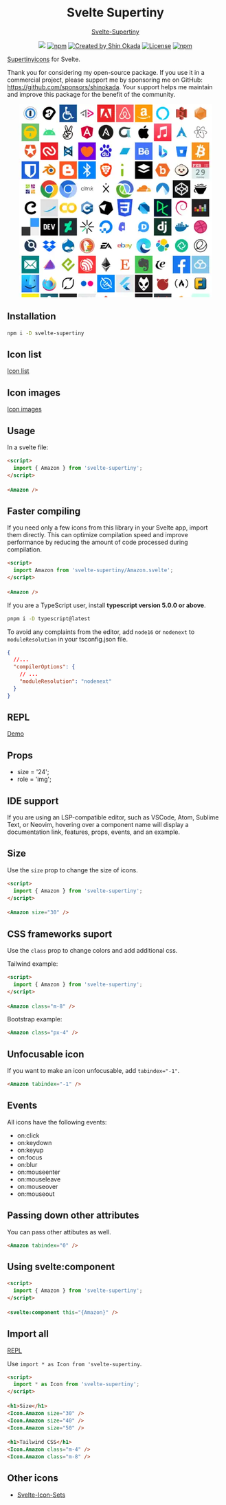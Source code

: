 <h1 align="center">Svelte Supertiny</h1>

<p align="center">
<a href="https://shinokada.github.io/svelte-supertiny">Svelte-Supertiny</a>
</p>

<p align="center">
<a href="https://github.com/sponsors/shinokada" target="_blank"><img src="https://img.shields.io/static/v1?label=Sponsor&message=%E2%9D%A4&logo=GitHub&color=%23fe8e86" height="25"></a>
<a href="https://www.npmjs.com/package/svelte-supertiny" rel="nofollow" target="_blank"><img src="https://img.shields.io/npm/v/svelte-supertiny" alt="npm" height="25"></a>
<a href="https://twitter.com/shinokada" rel="nofollow" target="_blank"><img src="https://img.shields.io/badge/created%20by-@shinokada-4BBAAB.svg" alt="Created by Shin Okada" height="25"></a>
<a href="https://opensource.org/licenses/MIT" rel="nofollow" target="_blank"><img src="https://img.shields.io/github/license/shinokada/svelte-supertiny" alt="License" height="25"></a>
<a href="https://www.npmjs.com/package/svelte-supertiny" rel="nofollow" target="_blank"><img src="https://img.shields.io/npm/dw/svelte-supertiny.svg" alt="npm" height="25"></a>
</p>

[Supertinyicons](https://github.com/edent/SuperTinyIcons) for Svelte.

Thank you for considering my open-source package. If you use it in a commercial project, please support me by sponsoring me on GitHub: https://github.com/sponsors/shinokada. Your support helps me maintain and improve this package for the benefit of the community.

<p align="center">
<img src="/static/images/svelte-supertiny-450.webp" width="450" />
</p>

## Installation

```sh
npm i -D svelte-supertiny
```

## Icon list

[Icon list](/icon-list.md)

## Icon images

[Icon images](/icon-images.md)

## Usage

In a svelte file:

```html
<script>
  import { Amazon } from 'svelte-supertiny';
</script>

<Amazon />
```

## Faster compiling

If you need only a few icons from this library in your Svelte app, import them directly. This can optimize compilation speed and improve performance by reducing the amount of code processed during compilation.

```html
<script>
  import Amazon from 'svelte-supertiny/Amazon.svelte';
</script>

<Amazon />
```

If you are a TypeScript user, install **typescript version 5.0.0 or above**.

```sh
pnpm i -D typescript@latest
```

To avoid any complaints from the editor, add `node16` or `nodenext` to `moduleResolution` in your tsconfig.json file.

```json
{
  //...
  "compilerOptions": {
    // ...
    "moduleResolution": "nodenext"
  }
}
```

## REPL

[Demo](https://svelte.dev/repl/45dbe3eda1614eb9a5ce20dd1884a505?version=4.0.1)

## Props

- size = '24';
- role = 'img';

## IDE support

If you are using an LSP-compatible editor, such as VSCode, Atom, Sublime Text, or Neovim, hovering over a component name will display a documentation link, features, props, events, and an example.

## Size

Use the `size` prop to change the size of icons.

```html
<script>
  import { Amazon } from 'svelte-supertiny';
</script>

<Amazon size="30" />
```

## CSS frameworks suport

Use the `class` prop to change colors and add additional css.

Tailwind example:

```html
<script>
  import { Amazon } from 'svelte-supertiny';
</script>

<Amazon class="m-8" />
```

Bootstrap example:

```html
<Amazon class="px-4" />
```

## Unfocusable icon

If you want to make an icon unfocusable, add `tabindex="-1"`.

```html
<Amazon tabindex="-1" />
```

## Events

All icons have the following events:

- on:click
- on:keydown
- on:keyup
- on:focus
- on:blur
- on:mouseenter
- on:mouseleave
- on:mouseover
- on:mouseout

## Passing down other attributes

You can pass other attibutes as well.

```html
<Amazon tabindex="0" />
```

## Using svelte:component

```html
<script>
  import { Amazon } from 'svelte-supertiny';
</script>

<svelte:component this="{Amazon}" />
```

## Import all

[REPL](https://svelte.dev/repl/6b2057d58c3841fc9f37b67960f02e27)

Use `import * as Icon from 'svelte-supertiny`.

```html
<script>
  import * as Icon from 'svelte-supertiny';
</script>

<h1>Size</h1>
<Icon.Amazon size="30" />
<Icon.Amazon size="40" />
<Icon.Amazon size="50" />

<h1>Tailwind CSS</h1>
<Icon.Amazon class="m-4" />
<Icon.Amazon class="m-8" />
```

## Other icons

- [Svelte-Icon-Sets](https://svelte-svg-icons.vercel.app/)
